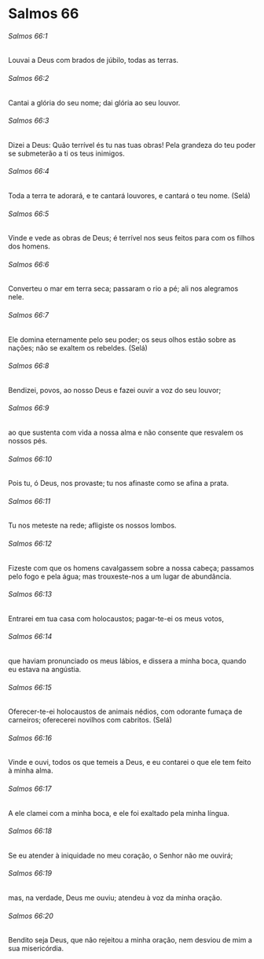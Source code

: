 # Salmos 66

###### Salmos 66:1

Louvai a Deus com brados de júbilo, todas as terras.

###### Salmos 66:2

Cantai a glória do seu nome; dai glória ao seu louvor.

###### Salmos 66:3

Dizei a Deus: Quão terrível és tu nas tuas obras! Pela grandeza do teu poder se submeterão a ti os teus inimigos.

###### Salmos 66:4

Toda a terra te adorará, e te cantará louvores, e cantará o teu nome. (Selá)

###### Salmos 66:5

Vinde e vede as obras de Deus; é terrível nos seus feitos para com os filhos dos homens.

###### Salmos 66:6

Converteu o mar em terra seca; passaram o rio a pé; ali nos alegramos nele.

###### Salmos 66:7

Ele domina eternamente pelo seu poder; os seus olhos estão sobre as nações; não se exaltem os rebeldes. (Selá)

###### Salmos 66:8

Bendizei, povos, ao nosso Deus e fazei ouvir a voz do seu louvor;

###### Salmos 66:9

ao que sustenta com vida a nossa alma e não consente que resvalem os nossos pés.

###### Salmos 66:10

Pois tu, ó Deus, nos provaste; tu nos afinaste como se afina a prata.

###### Salmos 66:11

Tu nos meteste na rede; afligiste os nossos lombos.

###### Salmos 66:12

Fizeste com que os homens cavalgassem sobre a nossa cabeça; passamos pelo fogo e pela água; mas trouxeste-nos a um lugar de abundância.

###### Salmos 66:13

Entrarei em tua casa com holocaustos; pagar-te-ei os meus votos,

###### Salmos 66:14

que haviam pronunciado os meus lábios, e dissera a minha boca, quando eu estava na angústia.

###### Salmos 66:15

Oferecer-te-ei holocaustos de animais nédios, com odorante fumaça de carneiros; oferecerei novilhos com cabritos. (Selá)

###### Salmos 66:16

Vinde e ouvi, todos os que temeis a Deus, e eu contarei o que ele tem feito à minha alma.

###### Salmos 66:17

A ele clamei com a minha boca, e ele foi exaltado pela minha língua.

###### Salmos 66:18

Se eu atender à iniquidade no meu coração, o Senhor não me ouvirá;

###### Salmos 66:19

mas, na verdade, Deus me ouviu; atendeu à voz da minha oração.

###### Salmos 66:20

Bendito seja Deus, que não rejeitou a minha oração, nem desviou de mim a sua misericórdia.

